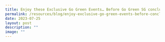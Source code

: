 ```yaml
---
title: Enjoy these Exclusive Go Green Events… Before Go Green SG concludes!
permalink: /resources/blog/enjoy-exclusive-go-green-events-before-concludes/
date: 2023-07-25
layout: post
description: ""
image: ""
---
```

